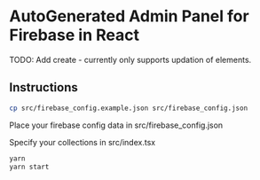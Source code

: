 # AutoGenerated Admin Panel for Firebase in React

TODO: Add create - currently only supports updation of elements.

## Instructions

```sh
cp src/firebase_config.example.json src/firebase_config.json
```

Place your firebase config data in src/firebase_config.json

Specify your collections in src/index.tsx

```sh
yarn
yarn start
```
